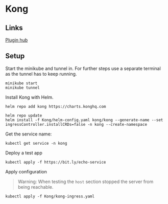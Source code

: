 # Kong

## Links

[Plugin hub](https://docs.konghq.com/hub/)

## Setup

Start the minikube and tunnel in. For further steps use a separate terminal as the tunnel has to keep running.

```shell
minikube start
minikube tunnel
```


Install Kong with Helm.

```shell
helm repo add kong https://charts.konghq.com
```

```shell
helm repo update
helm install -f Kong/helm-config.yaml kong/kong --generate-name --set ingressController.installCRDs=false -n kong --create-namespace 
```

Get the service name:

```shell
kubectl get service -n kong
```

Deploy a test app

```shell
kubectl apply -f https://bit.ly/echo-service
```

Apply configuration

> Warning: When testing the `host` section stopped the server from being reachable.


```shell
kubectl apply -f Kong/kong-ingress.yaml
```

